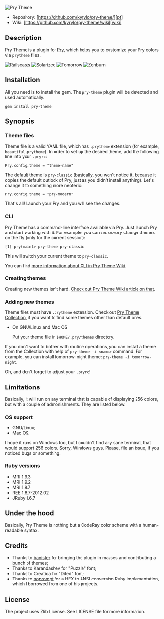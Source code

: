 ![Pry Theme][logo]

* Repository: [https://github.com/kyrylo/pry-theme/][pt]
* Wiki: [https://github.com/kyrylo/pry-theme/wiki][wiki]

Description
-----------

Pry Theme is a plugin for [Pry][pry], which helps you to customize your Pry
colors via `prytheme` files.

![Railscasts](/kyrylo/pry-theme/raw/master/screenshots/railscasts.png)
![Solarized](/kyrylo/pry-theme/raw/master/screenshots/solarized.png)
![Tomorrow](/kyrylo/pry-theme/raw/master/screenshots/tomorrow.png)
![Zenburn](/kyrylo/pry-theme/raw/master/screenshots/zenburn.png)

Installation
------------

All you need is to install the gem. The `pry-theme` plugin will be detected and
used automatically.

    gem install pry-theme

Synopsis
--------

### Theme files

Theme file is a valid YAML file, which has `.prytheme` extension (for example,
`beautiful.prytheme`). In order to set up the desired theme, add the following
line into your `.pryrc`:

    Pry.config.theme = "theme-name"

The default theme is `pry-classic` (basically, you won't notice it, because
it copies the default outlook of Pry, just as you didn't install anything).
Let's change it to something more neoteric:

    Pry.config.theme = "pry-modern"

That's all! Launch your Pry and you will see the changes.

### CLI

Pry Theme has a command-line interface available via Pry. Just launch Pry and
start working with it. For example, you can _temporary_ change themes on the
fly (only for the current session):

    [1] pry(main)> pry-theme pry-classic

This will switch your current theme to `pry-classic`.

You can find [more information about CLI in Pry Theme Wiki][cli].

### Creating themes

Creating new themes isn't hard. [Check out Pry Theme Wiki article on that][new_theme].

### Adding new themes

Theme files must have `.prytheme` extension. Check out [Pry Theme Collection][ptc],
if you want to find some themes other than default ones.

* On GNU/Linux and Mac OS

    Put your theme file in `$HOME/.pry/themes` directory.

If you don't want to bother with routine operations, you can install a theme
from the Collection with help of `pry-theme -i <name>` command. For example, you
can install tomorrow-night theme: `pry-theme -i tomorrow-night`.

Oh, and don't forget to adjust your `.pryrc`!

Limitations
-----------

Basically, it will run on any terminal that is capable of displaying 256 colors,
but with a couple of admonishments. They are listed below.

### OS support

* GNU/Linux;
* Mac OS.

I hope it runs on Windows too, but I couldn't find any sane terminal, that
would support 256 colors. Sorry, Windows guys. Please, file an issue, if you
noticed bugs or something.

### Ruby versions

* MRI 1.9.3
* MRI 1.9.2
* MRI 1.8.7
* REE 1.8.7-2012.02
* JRuby 1.6.7

Under the hood
--------------

Basically, Pry Theme is nothing but a CodeRay color scheme with a human-readable
syntax.

Credits
-------

* Thanks to [banister][johndogg] for bringing the plugin in masses and
  contributing a bunch of themes;
* Thanks to Karandashev for "Puzzle" font;
* Thanks to Creatica for "Dited" font;
* Thanks to [noprompt][noprompt] for a HEX to ANSI conversion Ruby
  implementation, which I borrowed from one of his projects.

License
-------

The project uses Zlib License. See LICENSE file for more information.

[pt]: https://github.com/kyrylo/pry-theme/ "Home page"
[logo]: http://img-fotki.yandex.ru/get/5107/98991937.a/0_7c6c8_871a1842_orig "Pry Theme"
[pry]: https://github.com/pry/pry/ "Pry's home page"
[new_theme]: https://github.com/kyrylo/pry-theme/wiki/Creating-a-New-Theme
[cli]: https://github.com/kyrylo/pry-theme/wiki/Pry-Theme-CLI
[wiki]: https://github.com/kyrylo/pry-theme/wiki
[ptc]: https://github.com/kyrylo/pry-theme-collection
[johndogg]: https://github.com/banister/ "John Dogg"
[noprompt]: https://github.com/noprompt/ "Joel Holdbrooks"
